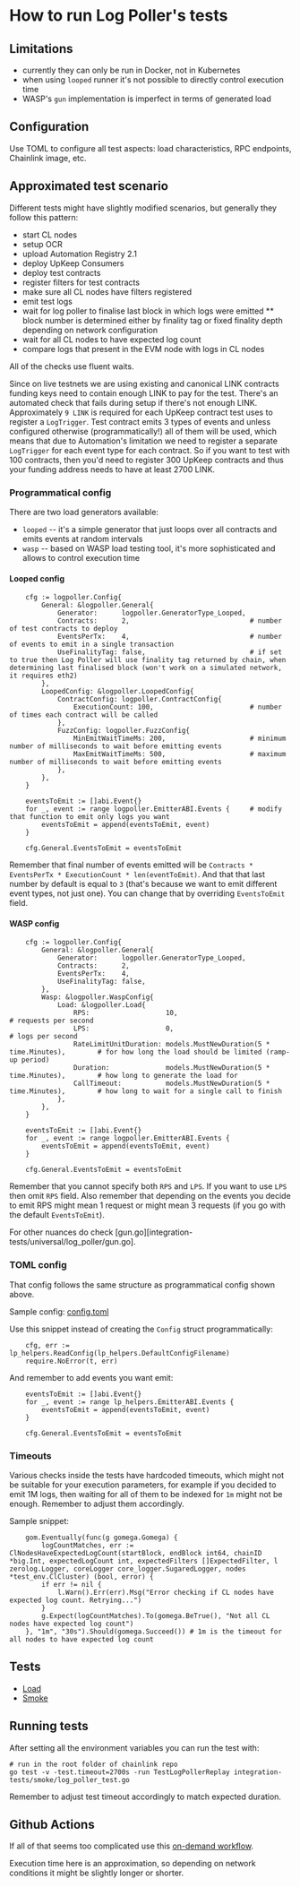 # How to run Log Poller's tests

## Limitations
* currently they can only be run in Docker, not in Kubernetes
* when using `looped` runner it's not possible to directly control execution time
* WASP's `gun` implementation is imperfect in terms of generated load

## Configuration
Use TOML to configure all test aspects: load characteristics, RPC endpoints, Chainlink image, etc.

## Approximated test scenario
Different tests might have slightly modified scenarios, but generally they follow this pattern:
* start CL nodes
* setup OCR
* upload Automation Registry 2.1
* deploy UpKeep Consumers
* deploy test contracts
* register filters for test contracts
* make sure all CL nodes have filters registered
* emit test logs
* wait for log poller to finalise last block in which logs were emitted
** block number is determined either by finality tag or fixed finality depth depending on network configuration
* wait for all CL nodes to have expected log count
* compare logs that present in the EVM node with logs in CL nodes

All of the checks use fluent waits.

Since on live testnets we are using existing and canonical LINK contracts funding keys need to contain enough LINK to pay for the test. There's an automated check that fails during setup if there's not enough LINK. Approximately `9 LINK` is required for each UpKeep contract test uses to register a `LogTrigger`. Test contract emits 3 types of events and unless configured otherwise (programmatically!) all of them will be used, which means that due to Automation's limitation we need to register a separate `LogTrigger` for each event type for each contract. So if you want to test with 100 contracts, then you'd need to register 300 UpKeep contracts and thus your funding address needs to have at least 2700 LINK.

### Programmatical config
There are two load generators available:
* `looped` -- it's a simple generator that just loops over all contracts and emits events at random intervals
* `wasp` -- based on WASP load testing tool, it's more sophisticated and allows to control execution time

#### Looped config
```
	cfg := logpoller.Config{
		General: &logpoller.General{
			Generator:      logpoller.GeneratorType_Looped,
			Contracts:      2,                              # number of test contracts to deploy
			EventsPerTx:    4,                              # number of events to emit in a single transaction
			UseFinalityTag: false,                          # if set to true then Log Poller will use finality tag returned by chain, when determining last finalised block (won't work on a simulated network, it requires eth2)
		},
		LoopedConfig: &logpoller.LoopedConfig{
			ContractConfig: logpoller.ContractConfig{
				ExecutionCount: 100,                        # number of times each contract will be called
			},
			FuzzConfig: logpoller.FuzzConfig{
				MinEmitWaitTimeMs: 200,                     # minimum number of milliseconds to wait before emitting events
				MaxEmitWaitTimeMs: 500,                     # maximum number of milliseconds to wait before emitting events
			},
		},
	}

    eventsToEmit := []abi.Event{}
	for _, event := range logpoller.EmitterABI.Events {     # modify that function to emit only logs you want
		eventsToEmit = append(eventsToEmit, event)
	}

	cfg.General.EventsToEmit = eventsToEmit
```

Remember that final number of events emitted will be `Contracts * EventsPerTx * ExecutionCount * len(eventToEmit)`. And that that last number by default is equal to `3` (that's because we want to emit different event types, not just one). You can change that by overriding `EventsToEmit` field.

#### WASP config
```
	cfg := logpoller.Config{
		General: &logpoller.General{
			Generator:      logpoller.GeneratorType_Looped,
			Contracts:      2,
			EventsPerTx:    4,
			UseFinalityTag: false,
		},
		Wasp: &logpoller.WaspConfig{
			Load: &logpoller.Load{
				RPS:                   10,                                              # requests per second
				LPS:                   0,                                               # logs per second 
				RateLimitUnitDuration: models.MustNewDuration(5 * time.Minutes),        # for how long the load should be limited (ramp-up period)
				Duration:              models.MustNewDuration(5 * time.Minutes),        # how long to generate the load for
				CallTimeout:           models.MustNewDuration(5 * time.Minutes),        # how long to wait for a single call to finish
			},
		},
	}

    eventsToEmit := []abi.Event{}
	for _, event := range logpoller.EmitterABI.Events {
		eventsToEmit = append(eventsToEmit, event)
	}

	cfg.General.EventsToEmit = eventsToEmit
```

Remember that you cannot specify both `RPS` and `LPS`. If you want to use `LPS` then omit `RPS` field. Also remember that depending on the events you decide to emit RPS might mean 1 request or might mean 3 requests (if you go with the default `EventsToEmit`).

For other nuances do check [gun.go][integration-tests/universal/log_poller/gun.go].

### TOML config
That config follows the same structure as programmatical config shown above.

Sample config: [config.toml](./testconfig/log_poller/log_poller.toml)

Use this snippet instead of creating the `Config` struct programmatically:
```
	cfg, err := lp_helpers.ReadConfig(lp_helpers.DefaultConfigFilename)
	require.NoError(t, err)
```

And remember to add events you want emit:
```
	eventsToEmit := []abi.Event{}
	for _, event := range lp_helpers.EmitterABI.Events {
		eventsToEmit = append(eventsToEmit, event)
	}

	cfg.General.EventsToEmit = eventsToEmit
```

### Timeouts
Various checks inside the tests have hardcoded timeouts, which might not be suitable for your execution parameters, for example if you decided to emit 1M logs, then waiting for all of them to be indexed for `1m` might not be enough. Remember to adjust them accordingly.

Sample snippet:
```
	gom.Eventually(func(g gomega.Gomega) {
		logCountMatches, err := ClNodesHaveExpectedLogCount(startBlock, endBlock int64, chainID *big.Int, expectedLogCount int, expectedFilters []ExpectedFilter, l zerolog.Logger, coreLogger core_logger.SugaredLogger, nodes *test_env.ClCluster) (bool, error) {
		if err != nil {
			l.Warn().Err(err).Msg("Error checking if CL nodes have expected log count. Retrying...")
		}
		g.Expect(logCountMatches).To(gomega.BeTrue(), "Not all CL nodes have expected log count")
	}, "1m", "30s").Should(gomega.Succeed()) # 1m is the timeout for all nodes to have expected log count
```

## Tests
* [Load](integration-tests/load/log_poller/log_poller_test.go)
* [Smoke](integration-tests/smoke/log_poller/log_poller_test.go)

## Running tests
After setting all the environment variables you can run the test with:
```
# run in the root folder of chainlink repo
go test -v -test.timeout=2700s -run TestLogPollerReplay integration-tests/smoke/log_poller_test.go
```

Remember to adjust test timeout accordingly to match expected duration.


## Github Actions
If all of that seems too complicated use this [on-demand workflow](https://github.com/smartcontractkit/chainlink/actions/workflows/on-demand-log-poller.yml).

Execution time here is an approximation, so depending on network conditions it might be slightly longer or shorter.